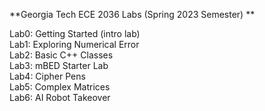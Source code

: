 
**Georgia Tech ECE 2036 Labs (Spring 2023 Semester) **<br> 

Lab0: Getting Started (intro lab) <br> 
Lab1: Exploring Numerical Error <br> 
Lab2: Basic C++ Classes <br> 
Lab3: mBED Starter Lab <br> 
Lab4: Cipher Pens <br> 
Lab5: Complex Matrices <br> 
Lab6: AI Robot Takeover <br> 
